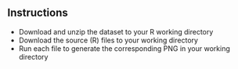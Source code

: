 ## Instructions

* Download and unzip the dataset to your R working directory
* Download the source (R) files to your working directory
* Run each file to generate the corresponding PNG in your working directory

 